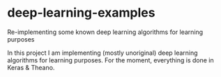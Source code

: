 # deep-learning-examples
Re-implementing some known deep learning algorithms for learning purposes

In this project I am implementing (mostly unoriginal) deep learning algorithms for learning purposes. For the moment, everything is done in Keras & Theano.
